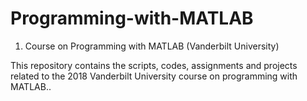 # Programming-with-MATLAB

1. Course on Programming with MATLAB (Vanderbilt University)

This repository contains the scripts, codes, assignments and projects related to the 2018 Vanderbilt University course on programming with MATLAB..
